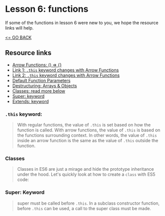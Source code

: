 # Lesson 6: functions

If some of the functions in lesson 6 were new to you, we hope the resource links will help.

[<= GO BACK ](../README.md)

## Resource links

* [Arrow Functions: () => {}](https://developer.mozilla.org/en-US/docs/Web/JavaScript/Reference/Functions/Arrow_functions)
* [Link 1: `.this` keyword changes with Arrow Functions](https://github.com/getify/You-Dont-Know-JS/blob/master/this%20%26%20object%20prototypes/ch2.md)
* [Link 2: `.this` keyword changes with Arrow Functions](https://github.com/getify/You-Dont-Know-JS/blob/master/README.md)
* [Default Function Parameters](https://developer.mozilla.org/en-US/docs/Web/JavaScript/Reference/Functions/Default_parameters)
* [Destructuring: Arrays & Objects](https://developer.mozilla.org/en-US/docs/Web/JavaScript/Reference/Operators/Destructuring_assignment)
* [Classes: read more below](https://developer.mozilla.org/en-US/docs/Web/JavaScript/Reference/Statements/class)
* [Super: keyword](https://developer.mozilla.org/en-US/docs/Web/JavaScript/Reference/Operators/super)
* [Extends: keyword](https://developer.mozilla.org/en-US/docs/Web/JavaScript/Reference/Classes/extends)

### `.this` keyword:

> With regular functions, the value of `.this` is set based on how the function is called.
> With arrow functions, the value of `.this` is based on the functions surrounding context.
> In other words, the value of `.this` inside an arrow function is the same as the value of `.this` outside the function.


### Classes

> Classes in ES6 are just a mirage and hide the prototype inheritance
> under the hood. Let's quickly look at how to create a `class` with ES5 code:


### Super: Keyword

> super must be called before `.this`.
> In a subclass constructor function, before `.this` can be used, a call to the super class must be made.
